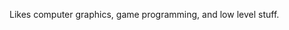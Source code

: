 Likes computer graphics, game programming, and low level stuff.

<!---
pritzza/pritzza is a ✨ special ✨ repository because its `README.md` (this file) appears on your GitHub profile.
You can click the Preview link to take a look at your changes.
--->
